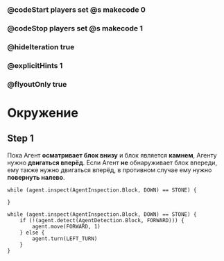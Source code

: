 ### @codeStart players set @s makecode 0
### @codeStop players set @s makecode 1

### @hideIteration true 
### @explicitHints 1
### @flyoutOnly true

# Окружение

## Step 1
Пока Агент **осматривает блок внизу** и блок является **камнем**, Агенту нужно **двигаться вперёд**. Если Агент **не** обнаруживает блок впереди, ему также нужно двигаться вперёд, в противном случае ему нужно **повернуть налево**.


```template
while (agent.inspect(AgentInspection.Block, DOWN) == STONE) {
    
}
```

```ghost
while (agent.inspect(AgentInspection.Block, DOWN) == STONE) {
    if (!(agent.detect(AgentDetection.Block, FORWARD))) {
        agent.move(FORWARD, 1)
    } else {
        agent.turn(LEFT_TURN)
    }
}
```

